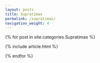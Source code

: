 ```yaml
---
layout: posts
title: Supratimas
permalink: /supratimas/
navigation_weight: 4
---
```

{% for post in site.categories.Supratimas %}

{% include article.html %}

{% endfor %}
